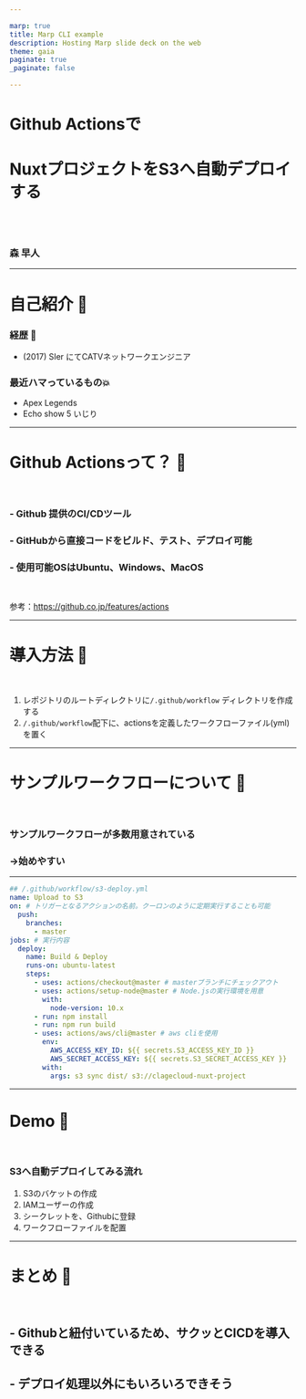```yaml
---

marp: true
title: Marp CLI example
description: Hosting Marp slide deck on the web
theme: gaia
paginate: true
_paginate: false

---
```



# <!--fit--> Github Actionsで
# <!--fit--> NuxtプロジェクトをS3へ自動デプロイする
<br>
<br>

### 森 早人


---

# 自己紹介 :tada:


### 経歴  :book:
- (2017) SIer にてCATVネットワークエンジニア

### 最近ハマっているもの:boom:
- Apex Legends
- Echo show 5 いじり

---

#  Github Actionsって？ :eyes:
<br>

### -  Github 提供のCI/CDツール
### -  GitHubから直接コードをビルド、テスト、デプロイ可能
### -  使用可能OSはUbuntu、Windows、MacOS

<br>

参考：https://github.co.jp/features/actions


---

# 導入方法 :tada:

<br>

1. レポジトリのルートディレクトリに`/.github/workflow` ディレクトリを作成する
2. `/.github/workflow`配下に、actionsを定義したワークフローファイル(yml)を置く


---

# サンプルワークフローについて :eyes:

<br>

### サンプルワークフローが多数用意されている
### →始めやすい

---
```yml
## /.github/workflow/s3-deploy.yml
name: Upload to S3
on: # トリガーとなるアクションの名前。クーロンのように定期実行することも可能
  push:
    branches:
      - master
jobs: # 実行内容
  deploy:
    name: Build & Deploy
    runs-on: ubuntu-latest
    steps:
      - uses: actions/checkout@master # masterブランチにチェックアウト
      - uses: actions/setup-node@master # Node.jsの実行環境を用意
        with:
          node-version: 10.x
      - run: npm install
      - run: npm run build
      - uses: actions/aws/cli@master # aws cliを使用
        env:
          AWS_ACCESS_KEY_ID: ${{ secrets.S3_ACCESS_KEY_ID }}
          AWS_SECRET_ACCESS_KEY: ${{ secrets.S3_SECRET_ACCESS_KEY }}
        with:
          args: s3 sync dist/ s3://clagecloud-nuxt-project
```

---

# Demo :corn:

<br>

### S3へ自動デプロイしてみる流れ

1. S3のバケットの作成
2. IAMユーザーの作成
3. シークレットを、Githubに登録
4. ワークフローファイルを配置


---

# まとめ :book:
<br>

## - Githubと紐付いているため、サクッとCICDを導入できる
## - デプロイ処理以外にもいろいろできそう
